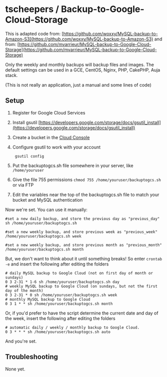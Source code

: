 tscheepers / Backup-to-Google-Cloud-Storage
=================================
This is adapted code from: [https://github.com/woxxy/MySQL-backup-to-Amazon-S3](https://github.com/woxxy/MySQL-backup-to-Amazon-S3) and from: [https://github.com/mvarrieur/MySQL-backup-to-Google-Cloud-Storage](https://github.com/mvarrieur/MySQL-backup-to-Google-Cloud-Storage)

Only the weekly and monthly backups will backup files and images. The default settings can be used in a  GCE, CentOS, Nginx, PHP, CakePHP, Auja stack.

(This is not really an application, just a manual and some lines of code)

Setup
-----
1. Register for Google Cloud Services
2. Install gsutil [https://developers.google.com/storage/docs/gsutil_install](https://developers.google.com/storage/docs/gsutil_install)

3. Create a bucket in the [Cloud Console](https://cloud.google.com/console)
3. Configure gsutil to work with your account

		gsutil config
	
5. Put the backuptogcs.sh file somewhere in your server, like `/home/youruser`
6. Give the file 755 permissions `chmod 755 /home/youruser/backuptogcs.sh` or via FTP
7. Edit the variables near the top of the backuptogcs.sh file to match your bucket and MySQL authentication

Now we're set. You can use it manually:

	#set a new daily backup, and store the previous day as "previous_day"
	sh /home/youruser/backuptogcs.sh
	
	#set a new weekly backup, and store previous week as "previous_week"
	/home/youruser/backuptogcs.sh week
	
	#set a new weekly backup, and store previous month as "previous_month"
	/home/youruser/backuptogcs.sh month
	
But, we don't want to think about it until something breaks! So enter `crontab -e` and insert the following after editing the folders

	# daily MySQL backup to Google Cloud (not on first day of month or sundays)
	0 3 2-31 * 1-6 sh /home/youruser/backuptogcs.sh day
	# weekly MySQL backup to Google Cloud (on sundays, but not the first day of the month)
	0 3 2-31 * 0 sh /home/youruser/backuptogcs.sh week
	# monthly MySQL backup to Google Cloud
	0 3 1 * * sh /home/youruser/backuptogcs.sh month

Or, if you'd prefer to have the script determine the current date and day of the week, insert the following after editing the folders

	# automatic daily / weekly / monthly backup to Google Cloud.
	0 3 * * * sh /home/youruser/backuptogcs.sh auto

And you're set.


Troubleshooting
---------------

None yet.
